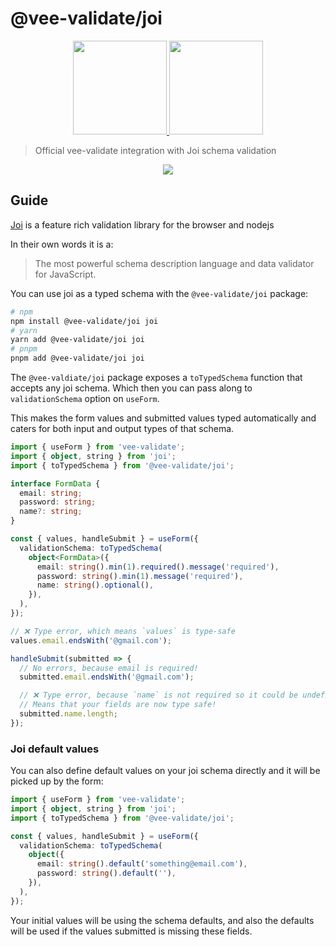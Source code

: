 # @vee-validate/joi

<p align="center">
  <a href="https://vee-validate.logaretm.com/v4/integrations/joi-schema-validation/" target="_blank">
    <img width="150" src="https://github.com/logaretm/vee-validate/raw/main/logo.png">
  </a>

  <a href="https://github.com/hapijs/joi/" target="_blank">
    <img width="150" src="https://joi.dev/img/joiTransparent.png">
  </a>
</p>

> Official vee-validate integration with Joi schema validation

<p align="center">
  <a href="https://github.com/sponsors/logaretm">
    <img src='https://sponsors.logaretm.com/sponsors.svg'>
  </a>
</p>

## Guide

[Joi](https://github.com/hapijs/joi/) is a feature rich validation library for the browser and nodejs

In their own words it is a:

> The most powerful schema description language and data validator for JavaScript.

You can use joi as a typed schema with the `@vee-validate/joi` package:

```sh
# npm
npm install @vee-validate/joi joi
# yarn
yarn add @vee-validate/joi joi
# pnpm
pnpm add @vee-validate/joi joi
```

The `@vee-valdiate/joi` package exposes a `toTypedSchema` function that accepts any joi schema. Which then you can pass along to `validationSchema` option on `useForm`.

This makes the form values and submitted values typed automatically and caters for both input and output types of that schema.

```ts
import { useForm } from 'vee-validate';
import { object, string } from 'joi';
import { toTypedSchema } from '@vee-validate/joi';

interface FormData {
  email: string;
  password: string;
  name?: string;
}

const { values, handleSubmit } = useForm({
  validationSchema: toTypedSchema(
    object<FormData>({
      email: string().min(1).required().message('required'),
      password: string().min(1).message('required'),
      name: string().optional(),
    }),
  ),
});

// ❌ Type error, which means `values` is type-safe
values.email.endsWith('@gmail.com');

handleSubmit(submitted => {
  // No errors, because email is required!
  submitted.email.endsWith('@gmail.com');

  // ❌ Type error, because `name` is not required so it could be undefined
  // Means that your fields are now type safe!
  submitted.name.length;
});
```

### Joi default values

You can also define default values on your joi schema directly and it will be picked up by the form:

```ts
import { useForm } from 'vee-validate';
import { object, string } from 'joi';
import { toTypedSchema } from '@vee-validate/joi';

const { values, handleSubmit } = useForm({
  validationSchema: toTypedSchema(
    object({
      email: string().default('something@email.com'),
      password: string().default(''),
    }),
  ),
});
```

Your initial values will be using the schema defaults, and also the defaults will be used if the values submitted is missing these fields.
